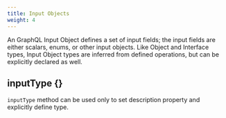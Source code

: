 ```yaml
---
title: Input Objects
weight: 4
---
```


An GraphQL Input Object defines a set of input fields; the input fields are either scalars, enums, or other input
objects. Like Object and Interface types, Input Object types are inferred from defined operations, but can be explicitly
declared as well.

## inputType {}

`inputType` method can be used only to set description property and explicitly define type.